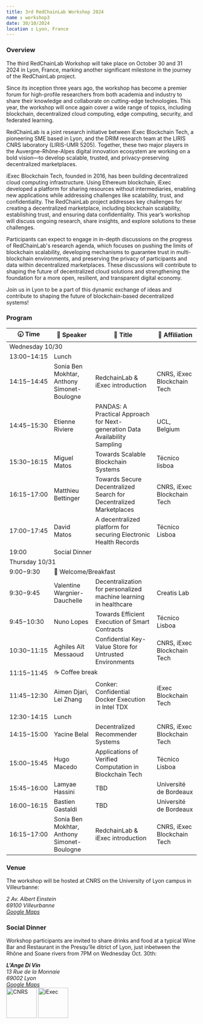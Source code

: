 ```yaml
---
title: 3rd RedChainLab Workshop 2024
name : workshop3
date: 30/10/2024
location : Lyon, France
---
```


### Overview

The third RedChainLab Workshop will take place on October 30 and 31 2024 in Lyon, France, marking another significant milestone in the journey of the RedChainLab project.

Since its inception three years ago, the workshop has become a premier forum for high-profile researchers from both academia and industry to share their knowledge and collaborate on cutting-edge technologies. This year, the workshop will once again cover a wide range of topics, including blockchain, decentralized cloud computing, edge computing, security, and federated learning.

RedChainLab is a joint research initiative between iExec Blockchain Tech, a pioneering SME based in Lyon, and the DRIM research team at the LIRIS CNRS laboratory (LIRIS-UMR 5205). Together, these two major players in the Auvergne-Rhône-Alpes digital innovation ecosystem are working on a bold vision—to develop scalable, trusted, and privacy-preserving decentralized marketplaces.

iExec Blockchain Tech, founded in 2016, has been building decentralized cloud computing infrastructure. Using Ethereum blockchain, iExec developed a platform for sharing resources without intermediaries, enabling new applications while addressing challenges like scalability, trust, and confidentiality. The RedChainLab project addresses key challenges for creating a decentralized marketplace, including blockchain scalability, establishing trust, and ensuring data confidentiality. This year’s workshop will discuss ongoing research, share insights, and explore solutions to these challenges.

Participants can expect to engage in in-depth discussions on the progress of RedChainLab's research agenda, which focuses on pushing the limits of blockchain scalability, developing mechanisms to guarantee trust in multi-blockchain environments, and preserving the privacy of participants and data within decentralized marketplaces. These discussions will contribute to shaping the future of decentralized cloud solutions and strengthening the foundation for a more open, resilient, and transparent digital economy.

Join us in Lyon to be a part of this dynamic exchange of ideas and contribute to shaping the future of blockchain-based decentralized systems!

### Program



<table class="program">
   <thead>
      <tr>
         <th class="time">🕣&nbsp;Time</th>
         <th class="speaker">🎤&nbsp;Speaker</th>
         <th class="title">💬&nbsp;Title</th>
         <th class="affiliation">🏢&nbsp;Affiliation</th>
      </tr>
   </thead>
   <tbody>
      <tr class="day">
         <td colspan="4">Wednesday 10/30</td>
      </tr>
      <tr class="break">
         <td class="time">13:00−14:15</td>
         <td colspan="3">Lunch</td>
      </tr>
      <tr>
         <td class="time">14:15−14:45</td>
         <td class="speaker">Sonia Ben Mokhtar, Anthony Simonet-Boulogne</td>
         <td class="title">RedchainLab &amp; iExec introduction</td>
         <td class="affiliation">CNRS, iExec Blockchain Tech</td>
      </tr>
      <tr>
         <td class="time">14:45−15:30</td>
         <td class="speaker">Etienne Riviere</td>
         <td class="title">PANDAS: A Practical Approach for Next-generation Data Availability Sampling</td>
         <td class="affiliation">UCL, Belgium</td>
      </tr>
      <tr>
         <td class="time">15:30−16:15</td>
         <td class="speaker">Miguel Matos</td>
         <td class="title">Towards Scalable Blockchain Systems</td>
         <td class="affiliation">Técnico lisboa</td>
      </tr>
      <tr>
         <td class="time">16:15−17:00</td>
         <td class="speaker">Matthieu Bettinger</td>
         <td class="title">Towards Secure Decentralized Search for Decentralized Marketplaces</td>
         <td class="affiliation">CNRS, iExec Blockchain Tech</td>
      </tr>
      <tr>
         <td class="time">17:00−17:45</td>
         <td class="speaker">David Matos</td>
         <td class="title">A decentralized platform for securing Electronic Health Records</td>
         <td class="affiliation">Técnico Lisboa</td>
      </tr>
      <tr class="break">
         <td>19:00</td>
         <td colspan="3">Social Dinner</td>
      </tr>
      <tr class="day">
         <td colspan="4">Thursday 10/31</td>
      </tr>
      <tr class="break">
         <td class="time">9:00−9:30</td>
         <td colspan="3">🥐 Welcome/Breakfast</td>
      </tr>
      <tr>
         <td class="time">9:30−9:45</td>
         <td class="speaker">Valentine Wargnier-Dauchelle</td>
         <td class="title">Decentralization for personalized machine learning in healthcare</td>
         <td class="affiliation">Creatis Lab</td>
      </tr>
      <tr>
         <td class="time">9:45−10:30</td>
         <td class="speaker">Nuno Lopes</td>
         <td class="title">Towards Efficient Execution of Smart Contracts</td>
         <td class="affiliation">Técnico Lisboa</td>
      </tr>
      <tr>
         <td class="time">10:30−11:15</td>
         <td class="speaker">Aghiles Aït Messaoud</td>
         <td class="title">Confidential Key-Value Store for Untrusted Environments</td>
         <td class="affiliation">CNRS, iExec Blockchain Tech</td>
      </tr>
      <tr class="break short">
         <td class="time">11:15−11:45</td>
         <td colspan="3">☕️ Coffee break</td>
      </tr>
      <tr>
         <td class="time">11:45−12:30</td>
         <td class="speaker">Aimen Djari, Lei Zhang</td>
         <td class="title">Conker: Confidential Docker Execution in Intel TDX</td>
         <td class="affiliation">iExec Blockchain Tech</td>
      </tr>
      <tr class="break">
         <td class="time">12:30-14:15</td>
         <td colspan="3">Lunch</td>
      </tr>
      <tr>
      </tr>
      <tr>
         <td class="time">14:15−15:00</td>
         <td class="speaker">Yacine Belal</td>
         <td class="title">Decentralized Recommender Systems</td>
         <td class="affiliation">CNRS, iExec Blockchain Tech</td>
      </tr>
      <tr>
         <td class="time">15:00−15:45</td>
         <td class="speaker">Hugo Macedo</td>
         <td class="title">Applications of Verified Computation in Blockchain Tech</td>
         <td class="affiliation">Técnico Lisboa</td>
      </tr>
      <tr>
         <td class="time">15:45−16:00</td>
         <td class="speaker">Lamyae Hassini</td>
         <td class="title">TBD</td>
         <td class="affiliation">Université de Bordeaux</td>
      </tr>
      <tr>
         <td class="time">16:00−16:15</td>
         <td class="speaker">Bastien Gastaldi</td>
         <td class="title">TBD</td>
         <td class="affiliation">Université de Bordeaux</td>
      </tr>
      <tr>
         <td class="time">16:15−17:00</td>
         <td class="speaker">Sonia Ben Mokhtar, Anthony Simonet-Boulogne</td>
         <td class="title">RedchainLab &amp; iExec introduction</td>
         <td class="affiliation">CNRS, iExec Blockchain Tech</td>
      </tr>
   </tbody>
</table>


### Venue

The workshop will be hosted at CNRS on the University of Lyon campus in Villeurbanne:
<address>
	<span>
		2 Av. Albert Einstein<br/>
		69100 Villeurbanne<br/>
		<a href="https://maps.app.goo.gl/GCRbAyDVDMYXuuiy9">Google Maps</a>
	</span>
</address>



### Social Dinner

Workshop participants are invited to share drinks and food at a typical Wine Bar and Restaurant in the Presqu’île ditrict of Lyon, just inbetween the Rhône and Soane rivers from 7PM on Wednesday Oct. 30th:
<address>
	<span>
		<b>L'Ange Di Vin</b><br/>
		13 Rue de la Monnaie<br/>
		69002 Lyon<br/>
		<a href="https://maps.app.goo.gl/rgJRTeo5QQNRHeHa9">Google Maps</a>
	</span>
</address>


<div class="logos">
	<img src="../assets/images/logo_cnrs.png" height="80" alt="CNRS" />	
	<img src="../assets/images/logo_iexec.png" height="80" alt="iExec" />	
</div>

